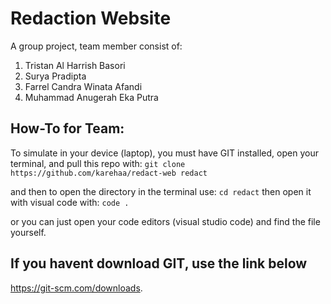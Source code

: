 # Redaction Website
A group project, team member consist of:
1. Tristan Al Harrish Basori
2. Surya Pradipta
3. Farrel Candra Winata Afandi
4. Muhammad Anugerah Eka Putra

## How-To for Team:
To simulate in your device (laptop), you must have GIT installed, open your terminal, and pull this repo with:
`git clone https://github.com/karehaa/redact-web redact`

and then to open the directory in the terminal use:
`cd redact`
then open it with visual code with:
`code .`

or you can just open your code editors (visual studio code) and find the file yourself.

## If you havent download GIT, use the link below
https://git-scm.com/downloads.